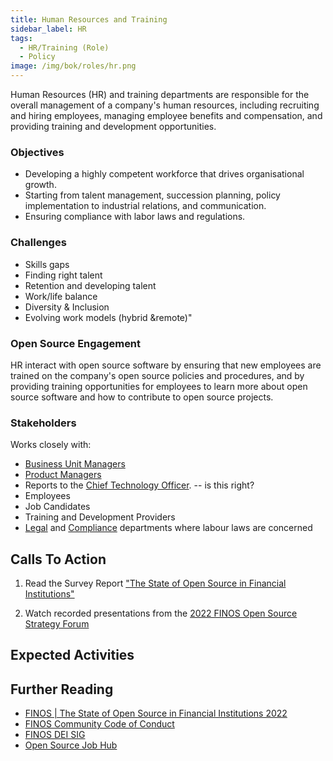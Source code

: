 ```yaml
---
title: Human Resources and Training
sidebar_label: HR
tags:
  - HR/Training (Role)
  - Policy
image: /img/bok/roles/hr.png
---
```


<BoxOut title="Human Resources / Training" image="/img/bok/roles/hr.png">

Human Resources (HR) and training departments are responsible for the overall management of a company's human resources, including recruiting and hiring employees, managing employee benefits and compensation, and providing training and development opportunities.

### Objectives

- Developing a highly competent workforce that drives organisational growth.
- Starting from talent management, succession planning, policy implementation to industrial relations, and communication. 
- Ensuring compliance with labor laws and regulations.

### Challenges

- Skills gaps
- Finding right talent
- Retention and developing talent        
- Work/life balance             
- Diversity & Inclusion     
- Evolving work models (hybrid &remote)"

### Open Source Engagement

HR interact with open source software by ensuring that new employees are trained on the company's open source policies and procedures, and by providing training opportunities for employees to learn more about open source software and how to contribute to open source projects.

### Stakeholders

Works closely with:

- [Business Unit Managers](Line-Of-Business)
- [Product Managers](Product-Manager)
- Reports to the [Chief Technology Officer](CTO).  -- is this right?
- Employees
- Job Candidates
- Training and Development Providers
- [Legal](Legal) and [Compliance](Compliance) departments where labour laws are concerned

</BoxOut>

## Calls To Action

1. Read the Survey Report ["The State of Open Source in Financial Institutions"](https://www.finos.org/state-of-open-source-in-financial-services-2022)

2. Watch recorded presentations from the [2022 FINOS Open Source Strategy Forum](https://resources.finos.org/znglist/osff-new-york-2022/?c=cG9zdDo5OTA5MTk=)

## Expected Activities

<BokTagList tag="HR/Training (Role)" filter="Activities" />

## Further Reading

- [FINOS | The State of Open Source in Financial Institutions 2022](https://www.finos.org/state-of-open-source-in-financial-services-2022)
- [FINOS Community Code of Conduct](https://www.finos.org/code-of-conduct)
- [FINOS DEI SIG](https://github.com/finos/DEI-SIG)
- [Open Source Job Hub](https://www.linux-magazine.com/)